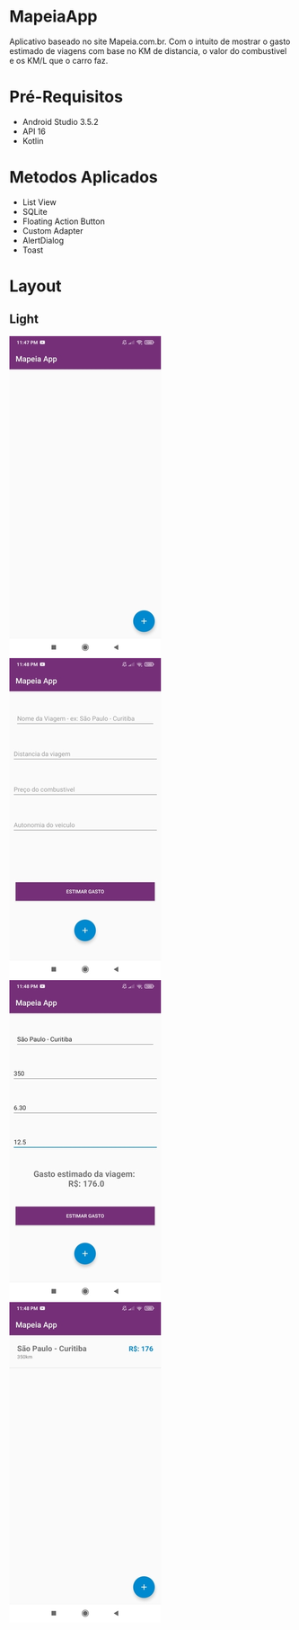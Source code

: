 # MapeiaApp
 Aplicativo baseado no site Mapeia.com.br. Com o intuito de mostrar o gasto estimado de viagens com base no KM de distancia, o valor do combustivel e os KM/L que o carro faz.

# Pré-Requisitos
* Android Studio 3.5.2
* API 16
* Kotlin

# Metodos Aplicados

* List View
* SQLite
* Floating Action Button
* Custom Adapter
* AlertDialog
* Toast

# Layout

## Light

![TelaPrincipal](https://github.com/AthosPrescinato/MapeiaApp/blob/Assets/Tela%20Principal.jpg)
![TeladeCadastro](https://github.com/AthosPrescinato/MapeiaApp/blob/Assets/Tela%20de%20Cadastro.jpg)
![TeladeCadastroPreenchida](https://github.com/AthosPrescinato/MapeiaApp/blob/Assets/Tela%20de%20Cadastro%20Preenchida.jpg)
![TelaPrincipalComItem](https://github.com/AthosPrescinato/MapeiaApp/blob/Assets/Tela%20Principal%20com%20item.jpg)
